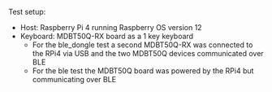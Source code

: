 Test setup:

- Host: Raspberry Pi 4 running Raspberry OS version 12
- Keyboard: MDBT50Q-RX board as a 1 key keyboard
    - For the ble_dongle test a second MDBT50Q-RX was connected to the RPi4 via USB and the two MDBT50Q devices communicated over BLE
    - For the ble test the MDBT50Q board was powered by the RPi4 but communicating over BLE

